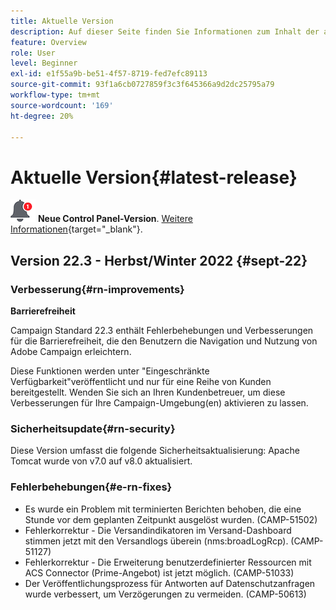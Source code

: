 ```yaml
---
title: Aktuelle Version
description: Auf dieser Seite finden Sie Informationen zum Inhalt der aktuellen Version von Campaign Standard.
feature: Overview
role: User
level: Beginner
exl-id: e1f55a9b-be51-4f57-8719-fed7efc89113
source-git-commit: 93f1a6cb0727859f3c3f645366a9d2dc25795a79
workflow-type: tm+mt
source-wordcount: '169'
ht-degree: 20%

---
```



# Aktuelle Version{#latest-release}

![Control Panel](assets/do-not-localize/cp-icon.png) **Neue Control Panel-Version**. [Weitere Informationen](https://experienceleague.adobe.com/docs/control-panel/using/release-notes.html?lang=de){target=&quot;_blank&quot;}.


## Version 22.3 - Herbst/Winter 2022 {#sept-22}

### Verbesserung{#rn-improvements}

**Barrierefreiheit**

Campaign Standard 22.3 enthält Fehlerbehebungen und Verbesserungen für die Barrierefreiheit, die den Benutzern die Navigation und Nutzung von Adobe Campaign erleichtern.

Diese Funktionen werden unter &quot;Eingeschränkte Verfügbarkeit&quot;veröffentlicht und nur für eine Reihe von Kunden bereitgestellt. Wenden Sie sich an Ihren Kundenbetreuer, um diese Verbesserungen für Ihre Campaign-Umgebung(en) aktivieren zu lassen.

<!--
* **Data retention**

    Data retention periods have been reduced to avoid overloading Campaign server. However, you can still modify these values and define a custom period of time based on your needs and data retention policies. To change retention periods, contact Adobe.
-->

### Sicherheitsupdate{#rn-security}

Diese Version umfasst die folgende Sicherheitsaktualisierung: Apache Tomcat wurde von v7.0 auf v8.0 aktualisiert.

### Fehlerbehebungen{#e-rn-fixes}

* Es wurde ein Problem mit terminierten Berichten behoben, die eine Stunde vor dem geplanten Zeitpunkt ausgelöst wurden. (CAMP-51502)
* Fehlerkorrektur - Die Versandindikatoren im Versand-Dashboard stimmen jetzt mit den Versandlogs überein (nms:broadLogRcp). (CAMP-51127)
* Fehlerkorrektur - Die Erweiterung benutzerdefinierter Ressourcen mit ACS Connector (Prime-Angebot) ist jetzt möglich. (CAMP-51033)
* Der Veröffentlichungsprozess für Antworten auf Datenschutzanfragen wurde verbessert, um Verzögerungen zu vermeiden. (CAMP-50613)

